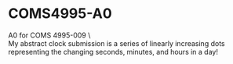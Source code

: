 # COMS4995-A0
A0 for COMS 4995-009 \ \
My abstract clock submission is a series of linearly increasing dots representing the changing seconds, minutes, and hours in a day!
